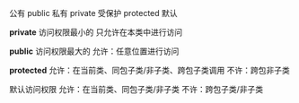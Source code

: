 公有 public
私有 private
受保护 protected
默认

**private** 访问权限最小的
只允许在本类中进行访问

**public** 访问权限最大的
允许：任意位置进行访问

**protected** 
允许：在当前类、同包子类/非子类、跨包子类调用
不许：跨包非子类

默认访问权限
允许：在当前类、同包子类/非子类
不许：跨包子类/非子类